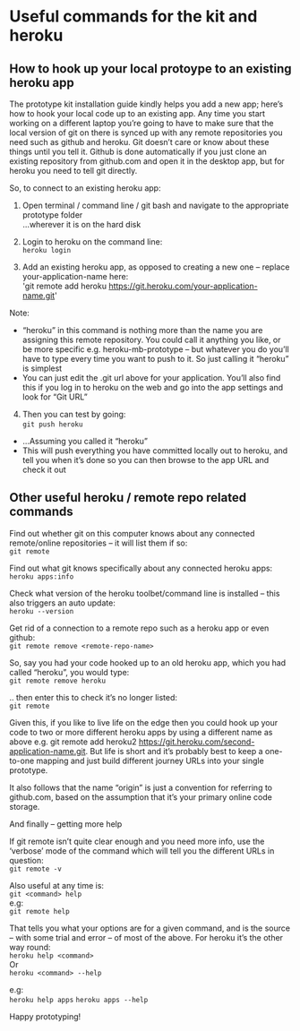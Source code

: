 
# Useful commands for the kit and heroku


## How to hook up your local protoype to an existing heroku app
 
The prototype kit installation guide kindly helps you add a new app; here’s how to hook your local code up to an existing app. Any time you start working on a different laptop you’re going to have to make sure that the local version of git on there is synced up with any remote repositories you need such as github and heroku. Git doesn’t care or know about these things until you tell it. Github is done automatically if you just clone an existing repository from github.com and open it in the desktop app, but for heroku you need to tell git directly.
 
So, to connect to an existing heroku app:
 
1. Open terminal / command line / git bash and navigate to the appropriate prototype folder  
…wherever it is on the hard disk
 
2. Login to heroku on the command line:  
`heroku login`
 
3. Add an existing heroku app, as opposed to creating a new one – replace your-application-name here:  
'git remote add heroku https://git.heroku.com/your-application-name.git'
 
Note:
 * “heroku” in this command is nothing more than the name you are assigning this remote repository. You could call it anything you like, or be more specific e.g. heroku-mb-prototype – but whatever you do you’ll have to type every time you want to push to it. So just calling it “heroku” is simplest
 * You can just edit the .git url above for your application. You’ll also find this if you log in to heroku on the web and go into the app settings and look for “Git URL”
 
4. Then you can test by going:  
`git push heroku`
 
 * …Assuming you called it “heroku”
 * This will push everything you have committed locally out to heroku, and tell you when it’s done so you can then browse to the app URL and check it out
 
 
## Other useful heroku / remote repo related commands
 
Find out whether git on this computer knows about any connected remote/online repositories – it will list them if so:  
`git remote`
 
Find out what git knows specifically about any connected heroku apps:  
`heroku apps:info`
 
Check what version of the heroku toolbet/command line is installed – this also triggers an auto update:  
`heroku --version`
 
Get rid of a connection to a remote repo such as a heroku app or even github:  
`git remote remove <remote-repo-name>`
 
So, say you had your code hooked up to an old heroku app, which you had called “heroku”, you would type:  
`git remote remove heroku`
 
.. then enter this to check it’s no longer listed:  
`git remote`
 
Given this, if you like to live life on the edge then you could hook up your code to two or more different heroku apps by using a different name as above e.g. git remote add heroku2 https://git.heroku.com/second-application-name.git. But life is short and it’s probably best to keep a one-to-one mapping and just build different journey URLs into your single prototype.
 
It also follows that the name “origin” is just a convention for referring to github.com, based on the assumption that it’s your primary online code storage.
 
And finally – getting more help
 
If git remote isn’t quite clear enough and you need more info, use the ‘verbose’ mode of the command which will tell you the different URLs in question:  
`git remote -v`
 
Also useful at any time is:  
`git <command> help`  
e.g:  
`git remote help`
 
That tells you what your options are for a given command, and is the source – with some trial and error – of most of the above. For heroku it’s the other way round:  
`heroku help <command>`  
Or  
`heroku <command> --help`
 
e.g:  
`heroku help apps`
`heroku apps --help`
 
Happy prototyping!



